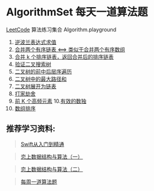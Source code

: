 # AlgorithmSet 每天一道算法题
[LeetCode](https://leetcode-cn.com/problemset/algorithms/) 算法练习集合 Algorithm.playground

1. [逆波兰表达式求值](https://leetcode-cn.com/problems/evaluate-reverse-polish-notation)
2. [合并两个有序链表 <==> 类似于合并两个有序数组](https://leetcode-cn.com/problems/merge-two-sorted-lists/submissions/)
3. [合并 k 个排序链表，返回合并后的排序链表](https://leetcode-cn.com/problems/merge-k-sorted-lists)
4. [验证二叉搜索树](https://leetcode-cn.com/problems/validate-binary-search-tree)
5. [二叉树的前中后层序遍历](https://leetcode-cn.com/problemset/algorithms/)
6. [二叉树中的最大路径和](https://leetcode-cn.com/problems/binary-tree-maximum-path-sum)
7. [二叉树展开为链表](https://leetcode-cn.com/problems/flatten-binary-tree-to-linked-list)
8. [打家劫舍](https://leetcode-cn.com/problems/house-robber)
9. [前 K 个高频元素](https://leetcode-cn.com/problems/top-k-frequent-elements)
10.[有效的数独](https://leetcode-cn.com/problems/valid-sudoku)
11. [数组排序](https://leetcode-cn.com/problemset/algorithms/)



## 推荐学习资料:

> [Swift从入门到精通](https://ke.qq.com/course/392094?saleToken=1693443&from=pclink)

> [恋上数据结构与算法（一）](https://ke.qq.com/course/385223?saleToken=1887678&from=pclink)

> [恋上数据结构与算法（二）](https://ke.qq.com/course/421398?saleToken=1887679&from=pclink)

> [每周一道算法题](https://ke.qq.com/course/436549?saleToken=1887824&from=pclink)
